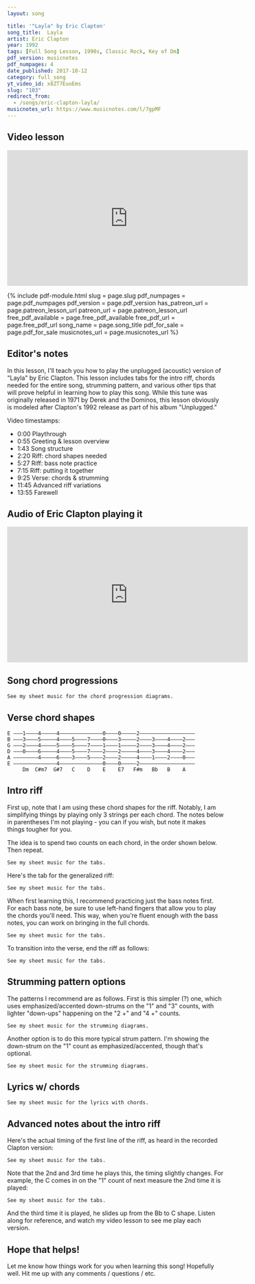 ```yaml
---
layout: song

title: '"Layla" by Eric Clapton'
song_title:  Layla
artist: Eric Clapton
year: 1992
tags: [Full Song Lesson, 1990s, Classic Rock, Key of Dm]
pdf_version: musicnotes
pdf_numpages: 4
date_published: 2017-10-12
category: full_song
yt_video_id: x8ZT7EuoEms
slug: "103"
redirect_from:
  - /songs/eric-clapton-layla/
musicnotes_url: https://www.musicnotes.com/l/7gpMF
---
```


## Video lesson

<iframe width="560" height="315" src="https://www.youtube.com/embed/x8ZT7EuoEms?showinfo=0" frameborder="0" allowfullscreen></iframe>




{% include pdf-module.html slug = page.slug pdf_numpages = page.pdf_numpages pdf_version = page.pdf_version has_patreon_url = page.patreon_lesson_url patreon_url = page.patreon_lesson_url free_pdf_available = page.free_pdf_available free_pdf_url = page.free_pdf_url song_name = page.song_title pdf_for_sale = page.pdf_for_sale musicnotes_url = page.musicnotes_url %}

## Editor's notes

In this lesson, I'll teach you how to play the unplugged (acoustic) version of "Layla" by Eric Clapton. This lesson includes tabs for the intro riff, chords needed for the entire song, strumming pattern, and various other tips that will prove helpful in learning how to play this song. While this tune was originally released in 1971 by Derek and the Dominos, this lesson obviously is modeled after Clapton's 1992 release as part of his album "Unplugged."

Video timestamps:

- 0:00 Playthrough
- 0:55 Greeting & lesson overview
- 1:43 Song structure
- 2:20 Riff: chord shapes needed
- 5:27 Riff: bass note practice
- 7:15 Riff: putting it together
- 9:25 Verse: chords & strumming
- 11:45 Advanced riff variations
- 13:55 Farewell

## Audio of Eric Clapton playing it

<iframe width="560" height="315" src="https://www.youtube.com/embed/iZV7akaSo0s?showinfo=0" frameborder="0" allowfullscreen></iframe>

## Song chord progressions

    See my sheet music for the chord progression diagrams.

<!-- Intro & chorus:

    1 + 2 + 3 + 4 + 1 + 2 + 3 + 4 +
    Dm      Bb      C       Dm        x3

    1 + 2 + 3 + 4 + 1 + 2 + 3 + 4 +
    Dm      Bb      C       Am  C     x1

Verse:

    1 + 2 + 3 + 4 + 1 + 2 + 3 + 4 + 1 + 2 + 3 + 4 + 1 + 2 + 3 + 4 +
    C#m7            G#7             C#m7    C   D   E       E7

    1 + 2 + 3 + 4 + 1 + 2 + 3 + 4 + 1 + 2 + 3 + 4 + 1 + 2 + 3 + 4 +
    F#m     B       E       A       F#m     B       E       A          -->

## Verse chord shapes

    E –––1––––4–––––4––––––––––––––0––––0–––––2––––––––––––––––––
    B –––3––––5–––––4––––5––––7––––0––––3–––––2––––3––––4––––2–––
    G –––2––––4–––––5––––5––––7––––1––––1–––––2––––3––––4––––2–––
    D –––0––––6–––––4––––5––––7––––2––––2–––––4––––3––––4––––2–––
    A ––––––––4–––––6––––3––––5––––2––––2–––––4––––1––––2––––0–––
    E ––––––––––––––4––––––––––––––0––––0–––––2––––––––––––––––––
         Dm  C#m7  G#7   C    D    E    E7   F#m   Bb   B    A   

## Intro riff

First up, note that I am using these chord shapes for the riff. Notably, I am simplifying things by playing only 3 strings per each chord. The notes below in parentheses I'm not playing - you can if you wish, but note it makes things tougher for you.

The idea is to spend two counts on each chord, in the order shown below. Then repeat.

    See my sheet music for the tabs.

<!-- E ––––(1)––––––––––––––––(1)––––
B –––––3––––(3)––––(5)––––3–––––
G –––––2–––––3––––––5–––––2–––––
D –––––0–––––3––––––5–––––0–––––
A –––––––––––1––––––3–––––––––––
E ––––––––––––––––––––––––––––––
       Dm    Bb     C     Dm -->

Here's the tab for the generalized riff:

    See my sheet music for the tabs.

<!-- E –––––––––(1)–––––––––––––––––––––––––––––––––––––––––––(1)––––––
B ––––––––––3––––––––––––(3)––––––––––––(5)–––––––––––––––3–––––––
G ––––––––––2–––––––––––––3––––––––––––––5––––––––––––––––2–––––––
D ––––––––––0––––––0––––––3––––––––––––––5––––––––––––––––0–––––––
A ––––0––3––––––––––––3–––1–––––––1––1–––3–––––––––0––3–––––––––––
E ––––––––––––––––––––––––––––––––––––––––––––––––––––––––––––––––
            Dm            Bb             C                Dm -->

When first learning this, I recommend practicing just the bass notes first. For each bass note, be sure to use left-hand fingers that allow you to play the chords you'll need. This way, when you're fluent enough with the bass notes, you can work on bringing in the full chords.

    See my sheet music for the tabs.

<!-- E ––––––––––––––––––––––––––––––––––––––––––––––––––––––––––––––––
B –––––––––(3)–––––––––––––––––––––––––––––––––––––––––––(3)––––––
G –––––––––(2)–––––––––––(3)––––––––––––(5)––––––––––––––(2)––––––
D ––––––––––0––––––0–––––(3)––––––––––––(5)–––––––––––––––0–––––––
A ––––0––3––––––––––––3–––1––––––––––––––3–––––––––0––3–––––––––––
E ––––––––––––––––––––––––––––––––––––––––––––––––––––––––––––––––
            Dm            Bb             C                Dm -->

To transition into the verse, end the riff as follows:

    See my sheet music for the tabs.

<!-- E ––––––––––––––––––––––––––––––––––––––––––––––––––––––––––––––––
B ––––––––––3–––––––––––––––––––––––––––––––––––––––––––––––––––––
G ––––––––––2–––––––––––––3––––––––––––––5––––––––––––2–––5–––––––
D ––––––––––0––––––0––––––3–––––––3––3–––5––––––x–x–––2–––5–––––––
A ––––0––3––––––––––––3–––1–––––––1––1–––3––––––x–x–––0–––3–––––––
E ––––––––––––––––––––––––––––––––––––––––––––––––––––––––––––––––
            Dm            Bb             C            Am  C    -->

## Strumming pattern options

The patterns I recommend are as follows. First is this simpler (?) one, which uses emphasized/accented down-strums on the "1" and "3" counts, with lighter "down-ups" happening on the "2 +" and "4 +" counts.

    See my sheet music for the strumming diagrams.

<!-- 1 + 2 + 3 + 4 + 1 + 2 + 3 + 4 +
D . D U D . D U D . D U D . D U        
>       >       >       > -->

<!-- Spoken, this would be:

    "DOWN, down-up DOWN, down-up DOWN, down-up DOWN, down-up" -->

Another option is to do this more typical strum pattern. I'm showing the down-strum on the "1" count as emphasized/accented, though that's optional.

    See my sheet music for the strumming diagrams.

<!-- 1 + 2 + 3 + 4 + 1 + 2 + 3 + 4 +
D . D U . U D U D . D U . U D U
>               > -->

<!-- Which would be spoken as:

    "DOWN, down-up, up-down-up, DOWN, down-up, up-down-up" -->

## Lyrics w/ chords

    See my sheet music for the lyrics with chords.

<!-- (intro, played with riff):

Dm   Bb   C   Dm     x3
Dm   Bb   C   Am  C  x1

C#m7                           G#7
...What'll you do when you get lonely
C#m7         C       D       E      E7  
And nobody's waiting by your side
F#m            B           E               A
...You've been running and hiding much too long
F#m              B                 E        A
...You know it's just your foolish pride... Lay----

       Dm   Bb           C            Dm
    Layla........ you've got me on my knees
       Dm   Bb         C                Dm
    Layla......... I'm begging, darling please
       Dm   Bb     C                 Dm              
    Layla......... darling won't you ease my worried
    Dm      Bb     C       Am   C
    Mind....

C#m7                         G#7
...I tried to give you consolation
C#m7             C       D       E      E7  
...When your old man had let you down
F#m       B       E                 A
...Like a fool, I fell in love with you
F#m              B                  E       A
...You turned my whole world upside down... Lay----

        Dm   Bb           C            Dm
     Layla........ you've got me on my knees
        Dm   Bb         C                Dm
     Layla......... I'm begging, darling please
        Dm   Bb     C                 Dm              
     Layla......... darling won't you ease my worried
     Dm      Bb     C       Am   C
     Mind....

C#m7                     G#7
...Make the best of the situation
C#m7        C       D     E      E7  
...Before I finally go insane
F#m             B         E            A
...Please don't say I'll never find a way
F#m            B                 E      A
...And tell me all my love's in vain... Lay----

     [ chorus ]  => [ instrumental chorus w/ solo ] => [ chorus x2 ]

        Dm   Bb           C            Dm
     Layla........ you've got me on my knees
        Dm   Bb         C                Dm
     Layla......... I'm begging, darling please
        Dm   Bb     C  (let ring)                     Dm (let ring, end)
     Layla......... darling won't you ease my worried mind -->

## Advanced notes about the intro riff

Here's the actual timing of the first line of the riff, as heard in the recorded Clapton version:

    See my sheet music for the tabs.

<!-- E |–––––––––––––|––––––––––––––––––––––––––|––––––––––––––––––––––––––|–
B |––––––––––3––|––––––––––(3)–––––––––(5)–|–––––––––––3–––––––––––3––|–
G |––––––––––2––|–––––––––––3–––––––––––5––|–––––––––––2–––––––––––2––|–
D |––––––––––0––|–––––0–––––3–––––––––––5––|–––––––––––0–––––––––––0––|–
A |––––0––3–––––|––––––––3––1–––––1––1––3––|–––––3––3––––––––0––3–––––|–
E |–––––––––––––|––––––––––––––––––––––––––|––––––––––––––––––––––––––|–
             Dm             Bb          C              Dm          Dm
       +  4  +     1  +  2  +  3  +  4  +     1  +  2  +  3  +  4  +   -->

Note that the 2nd and 3rd time he plays this, the timing slightly changes. For example, the C comes in on the "1" count of next measure the 2nd time it is played:

    See my sheet music for the tabs.

<!-- E |–––––––––––––|––––––––––––––––––––––––––|––––––––––––––––––––––––––|–
B |––––––––––3––|––––––––––(3)–––––––––––––|–(5)–––––––3–––––––––––3––|–
G |––––––––––2––|–––––––––––3––––––––––––––|––5––––––––2–––––––––––2––|–
D |––––––––––0––|–––––0–––––3––––––––––––––|––5––––––––0–––––––––––0––|–
A |––––0––3–––––|––––––––3––1––––––––––––––|––3––0––3––––––––0––3–––––|–
E |–––––––––––––|––––––––––––––––––––––––––|––––––––––––––––––––––––––|–
             Dm             Bb                C        Dm          Dm
       +  4  +     1  +  2  +  3  +  4  +     1  +  2  +  3  +  4  +   -->

And the third time it is played, he slides up from the Bb to C shape. Listen along for reference, and watch my video lesson to see me play each version.


## Hope that helps!

Let me know how things work for you when learning this song! Hopefully well. Hit me up with any comments / questions / etc.
